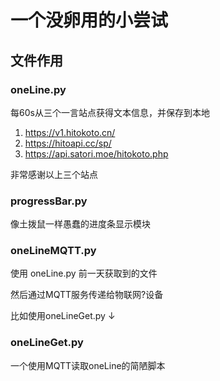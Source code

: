# 一个没卵用的小尝试

## 文件作用
### oneLine.py
每60s从三个一言站点获得文本信息，并保存到本地
1. https://v1.hitokoto.cn/
2. https://hitoapi.cc/sp/
3. https://api.satori.moe/hitokoto.php

非常感谢以上三个站点

### progressBar.py
像土拨鼠一样愚蠢的进度条显示模块

### oneLineMQTT.py
使用 oneLine.py 前一天获取到的文件

然后通过MQTT服务传递给物联网?设备

比如使用oneLineGet.py ↓

### oneLineGet.py
一个使用MQTT读取oneLine的简陋脚本
